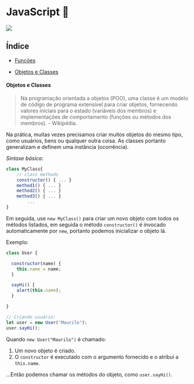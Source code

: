 # JavaScript :duck:
<img src="https://img.shields.io/badge/status-em construção-yellow">

## Índice
* [Funções](#funções)

* [Objetos e Classes](#objetos-e-classes)

  

#### Objetos e Classes

> Na programação orientada a objetos (POO), uma classe é um modelo de código de programa extensível para criar objetos, fornecendo valores iniciais para o estado (variáveis dos membros) e implementações de comportamento (funções ou métodos dos membros). - Wikipédia.

Na prática, muitas vezes precisamos criar muitos objetos do mesmo tipo, como usuários, bens ou qualquer outra coisa. As classes portanto generalizam e definem uma instância (ocorrência).

*Sintaxe básica*: 

```javascript
class MyClass{  
    // class methods  
    constructor() { ... }  
    method1() { ... }  
    method2() { ... }  
    method3() { ... } 
        ...
}
```

Em seguida, use `new MyClass()` para criar um novo objeto com todos os métodos listados,  em seguida o método `constructor()` é invocado automaticamente por `new`, portanto podemos inicializar o objeto lá.

Exemplo:

```javascript
class User {

  constructor(name) {
    this.name = name;
  }

  sayHi() {
    alert(this.name);
  }

}

// Criando usuário:
let user = new User("Maurilo");
user.sayHi();
```

Quando `new User("Maurilo")` é chamado:

1. Um novo objeto é criado.
2. O `constructor` é executado com o argumento fornecido e o atribui a `this.name`.

…Então podemos chamar os métodos do objeto, como `user.sayHi()`.

